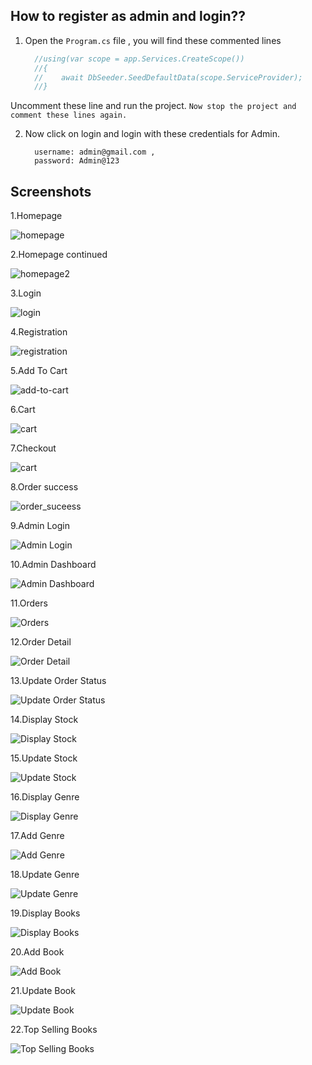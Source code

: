 ## How to register as admin and login??

1. Open the `Program.cs` file , you will find these commented lines
   
   ```c#
     //using(var scope = app.Services.CreateScope())
     //{
     //    await DbSeeder.SeedDefaultData(scope.ServiceProvider);
     //}
   
   ```

  Uncomment these line and run the project. `Now stop the project and comment these lines again.`

2. Now click on login and login with these credentials for Admin.
   
   ```
     username: admin@gmail.com ,
     password: Admin@123
   ```

## Screenshots

1.Homepage

![homepage](./screenshots/1.png)

2.Homepage continued

![homepage2](./screenshots/2.png)

3.Login

![login](./screenshots/3.png)

4.Registration

![registration](./screenshots/4.png)

5.Add To Cart

![add-to-cart](./screenshots/5.png)

6.Cart

![cart](./screenshots/6.png)

7.Checkout

![cart](./screenshots/7.png)

8.Order success

![order_suceess](./screenshots/8.png)

9.Admin Login

![Admin Login](./screenshots/9.png)

10.Admin Dashboard

![Admin Dashboard](./screenshots/10.png)

11.Orders

![Orders](./screenshots/11.png)

12.Order Detail

![Order Detail](./screenshots/12.png)

13.Update Order Status

![Update Order Status](./screenshots/13.png)

14.Display Stock

![Display Stock](./screenshots/14.png)

15.Update Stock

![Update Stock](./screenshots/15.png)

16.Display Genre

![Display Genre](./screenshots/16.png)

17.Add Genre

![Add Genre](./screenshots/17.png)

18.Update Genre

![Update Genre](./screenshots/18.png)

19.Display Books

![Display Books](./screenshots/19.png)

20.Add Book

![Add Book](./screenshots/20.png)

21.Update Book

![Update Book](./screenshots/21.png)

22.Top Selling Books

![Top Selling Books](./screenshots/22.png)